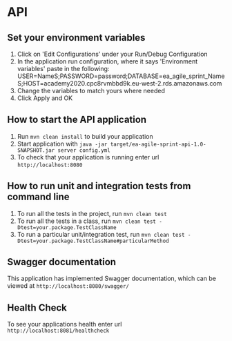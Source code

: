 # API

Set your environment variables
---
1. Click on 'Edit Configurations' under your Run/Debug Configuration
2. In the application run configuration, where it says 'Environment variables' paste in the following:
   USER=NameS;PASSWORD=password;DATABASE=ea_agile_sprint_NameS;HOST=academy2020.cpc8rvmbbd9k.eu-west-2.rds.amazonaws.com
3. Change the variables to match yours where needed
4. Click Apply and OK

How to start the API application
---

1. Run `mvn clean install` to build your application
2. Start application with `java -jar target/ea-agile-sprint-api-1.0-SNAPSHOT.jar server config.yml`
3. To check that your application is running enter url `http://localhost:8080`

How to run unit and integration tests from command line
---
1. To run all the tests in the project, run `mvn clean test`
2. To run all the tests in a class, run `mvn clean test -Dtest=your.package.TestClassName`
3. To run a particular unit/integration test, run `mvn clean test -Dtest=your.package.TestClassName#particularMethod`

Swagger documentation
---
This application has implemented Swagger documentation, which can be viewed at `http://localhost:8080/swagger/`


Health Check
---

To see your applications health enter url `http://localhost:8081/healthcheck`

